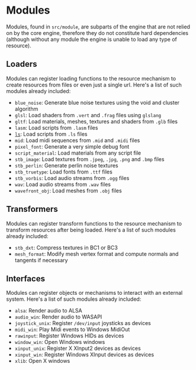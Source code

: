 # Modules
Modules, found in `src/module`, are subparts of the engine that are not relied on by the core engine, therefore they do not constitute hard dependencies (although without any module the engine is unable to load any type of resource).

## Loaders
Modules can register loading functions to the resource mechanism to create resources from files or even just a single url. Here's a list of such modules already included:
- `blue_noise`: Generate blue noise textures using the void and cluster algorithm
- `glsl`: Load shaders from `.vert` and `.frag` files using `glslang`
- `gltf`: Load materials, meshes, textures and shaders from `.glb` files
- `lasm`: Load scripts from `.lasm` files
- [`ls`](module/ls.md): Load scripts from `.ls` files
- `mid`: Load midi sequences from `.mid` and `.midi` files
- `pixel_font`: Generate a very simple debug font
- `script_material`: Load materials from any script file
- `stb_image`: Load textures from `.jpeg`, `.jpg`, `.png` and `.bmp` files
- `stb_perlin`: Generate perlin noise textures
- `stb_truetype`: Load fonts from `.ttf` files
- `stb_vorbis`: Load audio streams from `.ogg` files
- `wav`: Load audio streams from `.wav` files
- `wavefront_obj`: Load meshes from `.obj` files

## Transformers
Modules can register transform functions to the resource mechanism to transform resources after being loaded. Here's a list of such modules already included:
- `stb_dxt`: Compress textures in BC1 or BC3
- `mesh_format`: Modify mesh vertex format and compute normals and tangents if necessary

## Interfaces
Modules can register objects or mechanisms to interact with an external system. Here's a list of such modules already included:
- `alsa`: Render audio to ALSA
- `audio_win`: Render audio to WASAPI
- `joystick_unix`: Register `/dev/input` joysticks as devices
- `midi_win`: Play Midi events to Windows MidiOut
- `rawinput`: Register Windows HIDs as devices
- `window_win`: Open Windows windows
- `xinput_unix`: Register X XInput2 devices as devices
- `xinput_win`: Register Windows XInput devices as devices
- `xlib`: Open X windows

